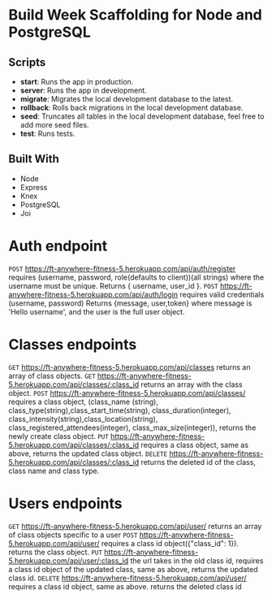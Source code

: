 # Build Week Scaffolding for Node and PostgreSQL

## Scripts

- **start**: Runs the app in production.
- **server**: Runs the app in development.
- **migrate**: Migrates the local development database to the latest.
- **rollback**: Rolls back migrations in the local development database.
- **seed**: Truncates all tables in the local development database, feel free to add more seed files.
- **test**: Runs tests.

## Built With

- Node
- Express
- Knex
- PostgreSQL
- Joi

# Auth endpoint 

`POST`  https://ft-anywhere-fitness-5.herokuapp.com/api/auth/register requires (username, password, role(defaults to client))(all strings) where the username must be unique. Returns { username, user_id }.
`POST`  https://ft-anywhere-fitness-5.herokuapp.com/api/auth/login requires valid credentials (username, password) Returns {message, user,token} where message is 'Hello username', and the user is the full user object.


# Classes endpoints

`GET`  https://ft-anywhere-fitness-5.herokuapp.com/api/classes returns an array of class objects.
`GET`  https://ft-anywhere-fitness-5.herokuapp.com/api/classes/:class_id returns an array with the class object.
`POST`  https://ft-anywhere-fitness-5.herokuapp.com/api/classes/ requires a class object, (class_name (string), class_type(string),class_start_time(string), class_duration(integer), class_intensity(string),class_location(string), class_registered_attendees(integer), class_max_size(integer)), returns the newly create class object.
`PUT`  https://ft-anywhere-fitness-5.herokuapp.com/api/classes/:class_id requires a class object, same as above, returns the updated class object.
`DELETE` https://ft-anywhere-fitness-5.herokuapp.com/api/classes/:class_id returns the deleted id of the class, class name and class type.


# Users endpoints

`GET`  https://ft-anywhere-fitness-5.herokuapp.com/api/user/ returns an array of class objects specific to a user
`POST`  https://ft-anywhere-fitness-5.herokuapp.com/api/user/ requires a class id object({"class_id": 1}). returns the class object.
`PUT`  https://ft-anywhere-fitness-5.herokuapp.com/api/user/:class_id the url takes in the old class id, requires a class id object of the updated class, same as above, returns the updated class id.
`DELETE`  https://ft-anywhere-fitness-5.herokuapp.com/api/user/ requires a class id object, same as above. returns the deleted class id 
